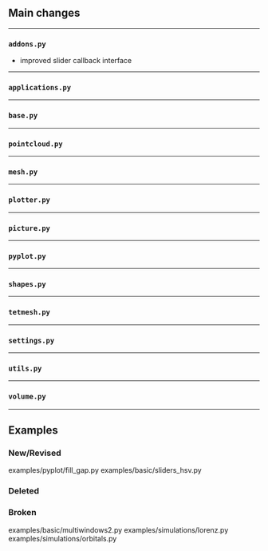 ## Main changes


---
### `addons.py`
- improved slider callback interface

---
### `applications.py`

---
### `base.py`

---
### `pointcloud.py`

---
### `mesh.py`

---
### `plotter.py`

---
### `picture.py`

---
### `pyplot.py`

---
### `shapes.py`

---
### `tetmesh.py`


---
### `settings.py`

---
### `utils.py`

---
### `volume.py`

-------------------------
## Examples

### New/Revised
examples/pyplot/fill_gap.py
examples/basic/sliders_hsv.py

### Deleted

### Broken
examples/basic/multiwindows2.py
examples/simulations/lorenz.py
examples/simulations/orbitals.py





